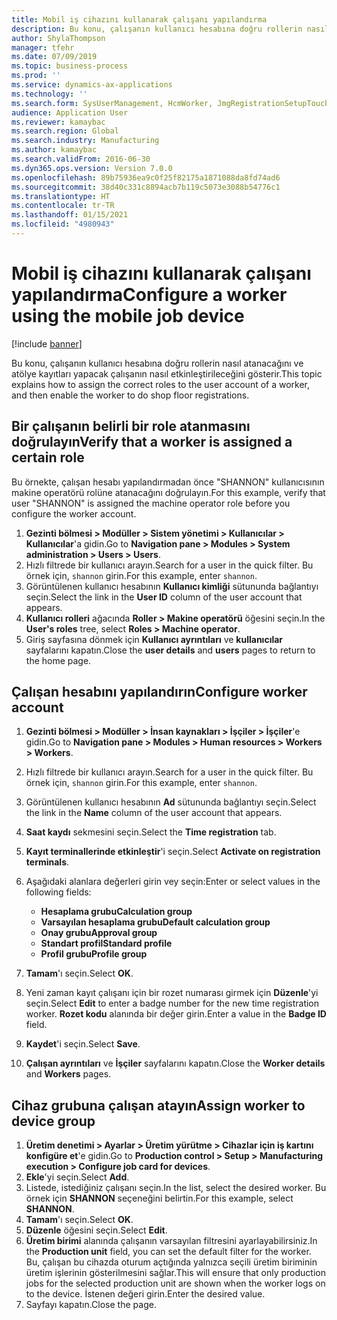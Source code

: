 ```yaml
---
title: Mobil iş cihazını kullanarak çalışanı yapılandırma
description: Bu konu, çalışanın kullanıcı hesabına doğru rollerin nasıl atanacağını ve atölye kayıtları yapacak çalışanın nasıl etkinleştirileceğini gösterir.
author: ShylaThompson
manager: tfehr
ms.date: 07/09/2019
ms.topic: business-process
ms.prod: ''
ms.service: dynamics-ax-applications
ms.technology: ''
ms.search.form: SysUserManagement, HcmWorker, JmgRegistrationSetupTouch, JmgRegistrationSetupAssignUsers
audience: Application User
ms.reviewer: kamaybac
ms.search.region: Global
ms.search.industry: Manufacturing
ms.author: kamaybac
ms.search.validFrom: 2016-06-30
ms.dyn365.ops.version: Version 7.0.0
ms.openlocfilehash: 89b75936ea9c0f25f82175a1871088da8fd74ad6
ms.sourcegitcommit: 38d40c331c8894acb7b119c5073e3088b54776c1
ms.translationtype: HT
ms.contentlocale: tr-TR
ms.lasthandoff: 01/15/2021
ms.locfileid: "4980943"
---
```

# <a name="configure-a-worker-using-the-mobile-job-device"></a><span data-ttu-id="75226-103">Mobil iş cihazını kullanarak çalışanı yapılandırma</span><span class="sxs-lookup"><span data-stu-id="75226-103">Configure a worker using the mobile job device</span></span>

[!include [banner](../../includes/banner.md)]

<span data-ttu-id="75226-104">Bu konu, çalışanın kullanıcı hesabına doğru rollerin nasıl atanacağını ve atölye kayıtları yapacak çalışanın nasıl etkinleştirileceğini gösterir.</span><span class="sxs-lookup"><span data-stu-id="75226-104">This topic explains how to assign the correct roles to the user account of a worker, and then enable the worker to do shop floor registrations.</span></span>

## <a name="verify-that-a-worker-is-assigned-a-certain-role"></a><span data-ttu-id="75226-105">Bir çalışanın belirli bir role atanmasını doğrulayın</span><span class="sxs-lookup"><span data-stu-id="75226-105">Verify that a worker is assigned a certain role</span></span>

<span data-ttu-id="75226-106">Bu örnekte, çalışan hesabı yapılandırmadan önce "SHANNON" kullanıcısının makine operatörü rolüne atanacağını doğrulayın.</span><span class="sxs-lookup"><span data-stu-id="75226-106">For this example, verify that user "SHANNON" is assigned the machine operator role before you configure the worker account.</span></span>

1. <span data-ttu-id="75226-107">**Gezinti bölmesi > Modüller > Sistem yönetimi > Kullanıcılar > Kullanıcılar**'a gidin.</span><span class="sxs-lookup"><span data-stu-id="75226-107">Go to **Navigation pane > Modules > System administration > Users > Users**.</span></span>
2. <span data-ttu-id="75226-108">Hızlı filtrede bir kullanıcı arayın.</span><span class="sxs-lookup"><span data-stu-id="75226-108">Search for a user in the quick filter.</span></span> <span data-ttu-id="75226-109">Bu örnek için, `shannon` girin.</span><span class="sxs-lookup"><span data-stu-id="75226-109">For this example, enter `shannon`.</span></span>
3. <span data-ttu-id="75226-110">Görüntülenen kullanıcı hesabının **Kullanıcı kimliği** sütununda bağlantıyı seçin.</span><span class="sxs-lookup"><span data-stu-id="75226-110">Select the link in the **User ID** column of the user account that appears.</span></span>
4. <span data-ttu-id="75226-111">**Kullanıcı rolleri** ağacında **Roller > Makine operatörü** öğesini seçin.</span><span class="sxs-lookup"><span data-stu-id="75226-111">In the **User's roles** tree, select **Roles > Machine operator**.</span></span>
5. <span data-ttu-id="75226-112">Giriş sayfasına dönmek için **Kullanıcı ayrıntıları** ve **kullanıcılar** sayfalarını kapatın.</span><span class="sxs-lookup"><span data-stu-id="75226-112">Close the **user details** and **users** pages to return to the home page.</span></span>

## <a name="configure-worker-account"></a><span data-ttu-id="75226-113">Çalışan hesabını yapılandırın</span><span class="sxs-lookup"><span data-stu-id="75226-113">Configure worker account</span></span>
1. <span data-ttu-id="75226-114">**Gezinti bölmesi > Modüller > İnsan kaynakları > İşçiler > İşçiler**'e gidin.</span><span class="sxs-lookup"><span data-stu-id="75226-114">Go to **Navigation pane > Modules > Human resources > Workers > Workers**.</span></span>
2. <span data-ttu-id="75226-115">Hızlı filtrede bir kullanıcı arayın.</span><span class="sxs-lookup"><span data-stu-id="75226-115">Search for a user in the quick filter.</span></span> <span data-ttu-id="75226-116">Bu örnek için, `shannon` girin.</span><span class="sxs-lookup"><span data-stu-id="75226-116">For this example, enter `shannon`.</span></span>
3. <span data-ttu-id="75226-117">Görüntülenen kullanıcı hesabının **Ad** sütununda bağlantıyı seçin.</span><span class="sxs-lookup"><span data-stu-id="75226-117">Select the link in the **Name** column of the user account that appears.</span></span>
4. <span data-ttu-id="75226-118">**Saat kaydı** sekmesini seçin.</span><span class="sxs-lookup"><span data-stu-id="75226-118">Select the **Time registration** tab.</span></span>
5. <span data-ttu-id="75226-119">**Kayıt terminallerinde etkinleştir**'i seçin.</span><span class="sxs-lookup"><span data-stu-id="75226-119">Select **Activate on registration terminals**.</span></span>
6. <span data-ttu-id="75226-120">Aşağıdaki alanlara değerleri girin vey seçin:</span><span class="sxs-lookup"><span data-stu-id="75226-120">Enter or select values in the following fields:</span></span>  

    - <span data-ttu-id="75226-121">**Hesaplama grubu**</span><span class="sxs-lookup"><span data-stu-id="75226-121">**Calculation group**</span></span>  
    - <span data-ttu-id="75226-122">**Varsayılan hesaplama grubu**</span><span class="sxs-lookup"><span data-stu-id="75226-122">**Default calculation group**</span></span>  
    - <span data-ttu-id="75226-123">**Onay grubu**</span><span class="sxs-lookup"><span data-stu-id="75226-123">**Approval group**</span></span>  
    - <span data-ttu-id="75226-124">**Standart profil**</span><span class="sxs-lookup"><span data-stu-id="75226-124">**Standard profile**</span></span>  
    - <span data-ttu-id="75226-125">**Profil grubu**</span><span class="sxs-lookup"><span data-stu-id="75226-125">**Profile group**</span></span>  

7. <span data-ttu-id="75226-126">**Tamam**'ı seçin.</span><span class="sxs-lookup"><span data-stu-id="75226-126">Select **OK**.</span></span>
8. <span data-ttu-id="75226-127">Yeni zaman kayıt çalışanı için bir rozet numarası girmek için **Düzenle**'yi seçin.</span><span class="sxs-lookup"><span data-stu-id="75226-127">Select **Edit** to enter a badge number for the new time registration worker.</span></span> <span data-ttu-id="75226-128">**Rozet kodu** alanında bir değer girin.</span><span class="sxs-lookup"><span data-stu-id="75226-128">Enter a value in the **Badge ID** field.</span></span>
9. <span data-ttu-id="75226-129">**Kaydet**'i seçin.</span><span class="sxs-lookup"><span data-stu-id="75226-129">Select **Save**.</span></span>
10. <span data-ttu-id="75226-130">**Çalışan ayrıntıları** ve **İşçiler** sayfalarını kapatın.</span><span class="sxs-lookup"><span data-stu-id="75226-130">Close the **Worker details** and **Workers** pages.</span></span>

## <a name="assign-worker-to-device-group"></a><span data-ttu-id="75226-131">Cihaz grubuna çalışan atayın</span><span class="sxs-lookup"><span data-stu-id="75226-131">Assign worker to device group</span></span>
1. <span data-ttu-id="75226-132">**Üretim denetimi > Ayarlar > Üretim yürütme > Cihazlar için iş kartını konfigüre et**'e gidin.</span><span class="sxs-lookup"><span data-stu-id="75226-132">Go to **Production control > Setup > Manufacturing execution > Configure job card for devices**.</span></span>
2. <span data-ttu-id="75226-133">**Ekle**'yi seçin.</span><span class="sxs-lookup"><span data-stu-id="75226-133">Select **Add**.</span></span>
3. <span data-ttu-id="75226-134">Listede, istediğiniz çalışanı seçin.</span><span class="sxs-lookup"><span data-stu-id="75226-134">In the list, select the desired worker.</span></span> <span data-ttu-id="75226-135">Bu örnek için **SHANNON** seçeneğini belirtin.</span><span class="sxs-lookup"><span data-stu-id="75226-135">For this example, select **SHANNON**.</span></span>
4. <span data-ttu-id="75226-136">**Tamam**'ı seçin.</span><span class="sxs-lookup"><span data-stu-id="75226-136">Select **OK**.</span></span>
5. <span data-ttu-id="75226-137">**Düzenle** öğesini seçin.</span><span class="sxs-lookup"><span data-stu-id="75226-137">Select **Edit**.</span></span>
6. <span data-ttu-id="75226-138">**Üretim birimi** alanında çalışanın varsayılan filtresini ayarlayabilirsiniz.</span><span class="sxs-lookup"><span data-stu-id="75226-138">In the **Production unit** field, you can set the default filter for the worker.</span></span> <span data-ttu-id="75226-139">Bu, çalışan bu cihazda oturum açtığında yalnızca seçili üretim biriminin üretim işlerinin gösterilmesini sağlar.</span><span class="sxs-lookup"><span data-stu-id="75226-139">This will ensure that only production jobs for the selected production unit are shown when the worker logs on to the device.</span></span> <span data-ttu-id="75226-140">İstenen değeri girin.</span><span class="sxs-lookup"><span data-stu-id="75226-140">Enter the desired value.</span></span>
7. <span data-ttu-id="75226-141">Sayfayı kapatın.</span><span class="sxs-lookup"><span data-stu-id="75226-141">Close the page.</span></span>

